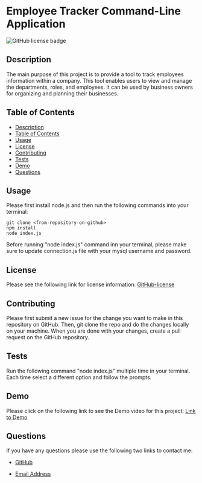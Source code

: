 # Employee Tracker Command-Line Application

![GitHub license badge](https://img.shields.io/badge/license-MIT-blue.svg)

## Description

The main purpose of this project is to provide a tool to track employees information within a company. This tool enables users to view and manage the departments, roles, and employees. It can be used by business owners for organizing and planning their businesses.

## Table of Contents
* [Description](#description)
* [Table of Contents](#table-of-contents)
* [Usage](#usage)
* [License](#license)
* [Contributing](#contributing)
* [Tests](#tests)
* [Demo](#demo)
* [Questions](#questions)

## Usage
Please first install node.js and then run the following commands into your terminal: 

```
git clone <from-repository-on-github>
npm install
node index.js
```
Before running "node index.js" command inn your terminal, please make sure to update connection.js file with your mysql username and password.

## License
Please see the following link for license information: 
[GitHub-license](./utils/license-MIT.txt)

## Contributing
Please first submit a new issue for the change you want to make in this repository on GitHub. Then, git clone the repo and do the changes locally on your machine. When you are done with your changes, create a pull request on the GitHub repository.

## Tests
Run the following command "node index.js" multiple time in your terminal. Each time select a different option and follow the prompts.

## Demo
Please click on the following link to see the Demo video for this project:
[Link to Demo]()

## Questions
If you have any questions please use the following two links to contact me:

* [GitHub](https://github.com/sshahram)

* [Email Address](mailto:shirin.shahram23@gmail.com)